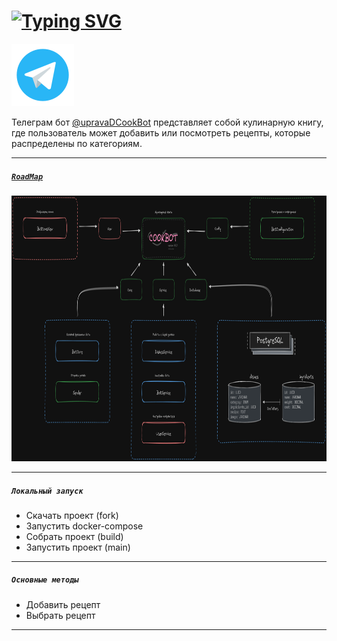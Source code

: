 # [![Typing SVG](https://readme-typing-svg.herokuapp.com?font=Dosis&center=true&vCenter=true&color=F773DA&pause=1000&width=435&height=130&weight=100&size=100&lines=CookBot)](https://git.io/typing-svg)

[<img alt="telegramApi" height="" src="src/main/resources/static/images/telegram_logo.png">](https://core.telegram.org/api)

Телеграм бот [@upravaDCookBot](https://t.me/upravaDCookBot) представляет собой кулинарную книгу, 
где пользователь может добавить или посмотреть рецепты, 
которые распределены по категориям.

---

##### [`RoadMap`](https://excalidraw.com/#json=6KQLA57IucvT2vDmGJ-ai,RB7ALI8H2mQoNinbvZcFyQ)

<img alt="roadmap" height="425" src="src/main/resources/static/images/roadmap.png">

---

##### `Локальный запуск`

- Скачать проект (fork)
- Запустить docker-compose
- Собрать проект (build)
- Запустить проект (main)

---

##### `Основные методы`

- Добавить рецепт
- Выбрать рецепт

---

